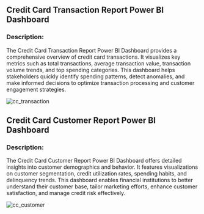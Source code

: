 <h2> Credit Card Transaction Report Power BI Dashboard</h2>

<h3>Description:</h3>
The Credit Card Transaction Report Power BI Dashboard provides a comprehensive overview of credit card transactions. It visualizes key metrics such as total transactions, average transaction value, transaction volume trends, and top spending categories. This dashboard helps stakeholders quickly identify spending patterns, detect anomalies, and make informed decisions to optimize transaction processing and customer engagement strategies.

![cc_transaction](https://github.com/user-attachments/assets/1c7e8ac3-e376-4736-bf33-29cd618efbe0)


 <h2> Credit Card Customer Report Power BI Dashboard</h2>

<h3>Description:</h3>
The Credit Card Customer Report Power BI Dashboard offers detailed insights into customer demographics and behavior. It features visualizations on customer segmentation, credit utilization rates, spending habits, and delinquency trends. This dashboard enables financial institutions to better understand their customer base, tailor marketing efforts, enhance customer satisfaction, and manage credit risk effectively.

![cc_customer](https://github.com/user-attachments/assets/40c03e1c-8b3b-44a8-af5a-a1c810be518f)



